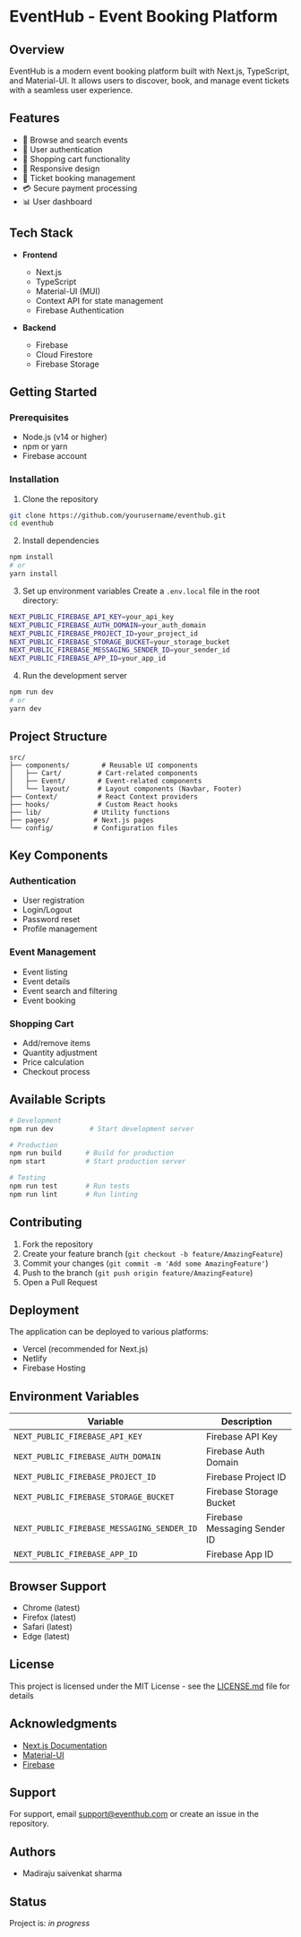 # EventHub - Event Booking Platform

## Overview
EventHub is a modern event booking platform built with Next.js, TypeScript, and Material-UI. It allows users to discover, book, and manage event tickets with a seamless user experience.

## Features
- 🎫 Browse and search events
- 👤 User authentication
- 🛒 Shopping cart functionality
- 📱 Responsive design
- 🎫 Ticket booking management
- 💳 Secure payment processing
- 📊 User dashboard

## Tech Stack
- **Frontend**
  - Next.js
  - TypeScript
  - Material-UI (MUI)
  - Context API for state management
  - Firebase Authentication

- **Backend**
  - Firebase
  - Cloud Firestore
  - Firebase Storage

## Getting Started

### Prerequisites
- Node.js (v14 or higher)
- npm or yarn
- Firebase account

### Installation
1. Clone the repository
```bash
git clone https://github.com/yourusername/eventhub.git
cd eventhub
```

2. Install dependencies
```bash
npm install
# or
yarn install
```

3. Set up environment variables
Create a `.env.local` file in the root directory:
```bash
NEXT_PUBLIC_FIREBASE_API_KEY=your_api_key
NEXT_PUBLIC_FIREBASE_AUTH_DOMAIN=your_auth_domain
NEXT_PUBLIC_FIREBASE_PROJECT_ID=your_project_id
NEXT_PUBLIC_FIREBASE_STORAGE_BUCKET=your_storage_bucket
NEXT_PUBLIC_FIREBASE_MESSAGING_SENDER_ID=your_sender_id
NEXT_PUBLIC_FIREBASE_APP_ID=your_app_id
```

4. Run the development server
```bash
npm run dev
# or
yarn dev
```

## Project Structure
```
src/
├── components/        # Reusable UI components
│   ├── Cart/         # Cart-related components
│   ├── Event/        # Event-related components
│   └── layout/       # Layout components (Navbar, Footer)
├── Context/          # React Context providers
├── hooks/            # Custom React hooks
├── lib/             # Utility functions
├── pages/           # Next.js pages
└── config/          # Configuration files
```

## Key Components

### Authentication
- User registration
- Login/Logout
- Password reset
- Profile management

### Event Management
- Event listing
- Event details
- Event search and filtering
- Event booking

### Shopping Cart
- Add/remove items
- Quantity adjustment
- Price calculation
- Checkout process

## Available Scripts

```bash
# Development
npm run dev         # Start development server

# Production
npm run build      # Build for production
npm start          # Start production server

# Testing
npm run test       # Run tests
npm run lint       # Run linting
```

## Contributing
1. Fork the repository
2. Create your feature branch (`git checkout -b feature/AmazingFeature`)
3. Commit your changes (`git commit -m 'Add some AmazingFeature'`)
4. Push to the branch (`git push origin feature/AmazingFeature`)
5. Open a Pull Request

## Deployment
The application can be deployed to various platforms:
- Vercel (recommended for Next.js)
- Netlify
- Firebase Hosting

## Environment Variables
| Variable | Description |
|----------|-------------|
| `NEXT_PUBLIC_FIREBASE_API_KEY` | Firebase API Key |
| `NEXT_PUBLIC_FIREBASE_AUTH_DOMAIN` | Firebase Auth Domain |
| `NEXT_PUBLIC_FIREBASE_PROJECT_ID` | Firebase Project ID |
| `NEXT_PUBLIC_FIREBASE_STORAGE_BUCKET` | Firebase Storage Bucket |
| `NEXT_PUBLIC_FIREBASE_MESSAGING_SENDER_ID` | Firebase Messaging Sender ID |
| `NEXT_PUBLIC_FIREBASE_APP_ID` | Firebase App ID |

## Browser Support
- Chrome (latest)
- Firefox (latest)
- Safari (latest)
- Edge (latest)

## License
This project is licensed under the MIT License - see the [LICENSE.md](LICENSE.md) file for details

## Acknowledgments
- [Next.js Documentation](https://nextjs.org/docs)
- [Material-UI](https://mui.com/)
- [Firebase](https://firebase.google.com/)

## Support
For support, email support@eventhub.com or create an issue in the repository.

## Authors
- Madiraju saivenkat sharma

## Status
Project is: _in progress_
